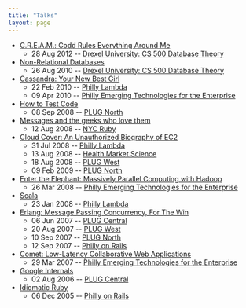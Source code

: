 ```yaml
---
title: "Talks"
layout: page
---
```

* [C.R.E.A.M.: Codd Rules Everything Around Me](/talks/NoSQL-Drexel-2012-08.pdf)
  * 28 Aug 2012 -- [Drexel University: CS 500 Database Theory](http://www.cs.drexel.edu/~jsalvage/Summer2012/CS500/index.html)
* [Non-Relational Databases](https://docs.google.com/present/view?id=0AceFtgs2trMyZGNkNjl4N2JfMjdmdHBjcHdkYw&hl=en&pli=1)
  * 26 Aug 2010 -- [Drexel University: CS 500 Database Theory](http://www.cs.drexel.edu/~jsalvage/Summer2010/CS500/index.html)
* [Cassandra: Your New Best Girl](/talks/Cassandra-PL.pdf)
  * 22 Feb 2010 -- [Philly Lambda](http://groups.google.com/group/philly-lambda)
  * 09 Apr 2010 -- [Philly Emerging Technologies for the Enterprise](http://phillyemergingtech.com)
* [How to Test Code](/talks/TDD.pdf)
  * 08 Sep 2008 -- [PLUG North](http://www.phillylinux.org/montco.html)
* [Messages and the geeks who love them](/talks/Messaging-NYCrb.pdf)
  * 12 Aug 2008 -- [NYC Ruby](http://nycruby.org/)
* [Cloud Cover: An Unauthorized Biography of EC2](/talks/TheGoodBadAndUglyOfEC2-PL.pdf)
  * 31 Jul 2008 -- [Philly Lambda](http://groups.google.com/group/philly-lambda)
  * 13 Aug 2008 -- [Health Market Science](http://hmsonline.com/)
  * 18 Aug 2008 -- [PLUG West](http://phillylinux.org/west.html)
  * 09 Feb 2009 -- [PLUG North](http://phillylinux.org/north.html)
* [Enter the Elephant: Massively Parallel Computing with Hadoop](/talks/EnterTheElephant.pdf)
  * 26 Mar 2008 -- [Philly Emerging Technologies for the Enterprise](http://phillyemergingtech.com)
* [Scala](/talks/Scala.pdf)
  * 23 Jan 2008 -- [Philly Lambda](http://groups.google.com/group/philly-lambda)
* [Erlang: Message Passing Concurrency, For The Win](/talks/erlang.pdf)
  * 06 Jun 2007 -- [PLUG Central](http://www.phillylinux.org/)
  * 20 Aug 2007 -- [PLUG West](http://www.phillylinux.org/west.html)
  * 10 Sep 2007 -- [PLUG North](http://www.phillylinux.org/montco.html)
  * 12 Sep 2007 -- [Philly on Rails](http://www.phillyonrails.org/)
* [Comet: Low-Latency Collaborative Web Applications](/talks/comet/index.html)
  * 29 Mar 2007 -- [Philly Emerging Technologies for the Enterprise](http://phillyemergingtech.com)
* [Google Internals](/talks/googleinternals/index.html)
  * 02 Aug 2006 -- [PLUG Central](http://phillylinux.org)
* [Idiomatic Ruby](/talks/rubyidioms/index.html)
  * 06 Dec 2005 -- [Philly on Rails](http://phillyonrails.org)
